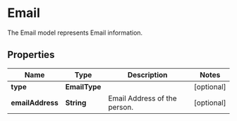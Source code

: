 

# Email

The Email model represents Email information. 

## Properties

| Name | Type | Description | Notes |
|------------ | ------------- | ------------- | -------------|
|**type** | **EmailType** |  |  [optional] |
|**emailAddress** | **String** | Email Address of the person. |  [optional] |



